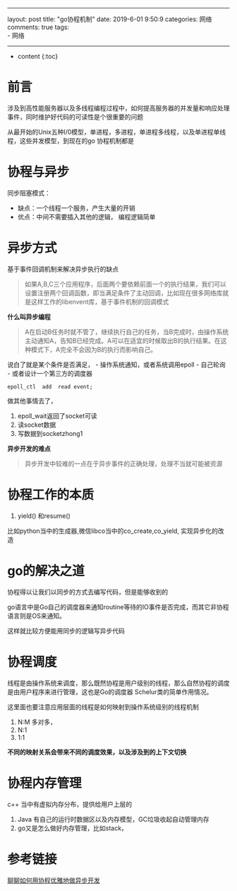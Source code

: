 
---
layout: post
title:  "go协程机制"
date:   2019-6-01 9:50:9
categories: 网络
comments: true
tags:   
    - 网络
   
---

* content
{:toc}


# 前言
涉及到高性能服务器以及多线程编程过程中，如何提高服务器的并发量和响应处理事件，同时维护好代码的可读性是个很重要的问题

从最开始的Unix五种I/0模型，单进程，多进程，单进程多线程，以及单进程单线程，这些并发模型，到现在的go 协程机制都是

# 协程与异步
同步阻塞模式：
- 缺点：一个线程一个服务，产生大量的开销
- 优点：中间不需要插入其他的逻辑， 编程逻辑简单

# 异步方式
基于事件回调机制来解决异步执行的缺点

>如果A,B,C三个应用程序，后面两个要依赖前面一个的执行结果，我们可以设置注册两个回调函数，即当满足条件了主动回调，比如现在很多网络库就是这样工作的libenvent库，基于事件机制的回调模式

**什么叫异步编程**
>A在启动B任务时就不管了，继续执行自己的任务，当B完成时，由操作系统主动通知A，告知B已经完成。A可以在适宜的时候取出B的执行结果。在这种模式下，A完全不会因为B的执行而影响自己。


说白了就是某个条件是否满足，
	- 操作系统通知，或者系统调用epoll
	- 自己轮询
	- 或者设计一个第三方的调度器


```
epoll_ctl  add  read event;
```

做其他事情去了，

1. epoll_wait返回了socket可读
2. 读socket数据
3. 写数据到socketzhong1

**异步开发的难点**
> 异步开发中较难的一点在于异步事件的正确处理，处理不当就可能被资源


# 协程工作的本质
1. yield() 和resume()

比如python当中的生成器,微信libco当中的co_create,co_yield, 实现异步化的改造


# go的解决之道
协程得以让我们以同步的方式去编写代码，但是能够收到的

go语言中是Go自己的调度器来通知routine等待的IO事件是否完成，而其它非协程语言则是OS来通知。


这样就比较方便能用同步的逻辑写异步代码

# 协程调度

线程是由操作系统来调度，那么既然协程是用户级别的线程，那么自然协程的调度是由用户程序来进行管理，这也是Go的调度器 Schelur类的简单作用情况。

这里面也要注意应用层面的线程是如何映射到操作系统级别的线程机制 

 1. N:M  多对多，
 2. N:1   
 3. 1:1 


**不同的映射关系会带来不同的调度效果，以及涉及到的上下文切换**


# 协程内存管理
c++ 当中有虚拟内存分布，提供给用户上层的
1. Java 有自己的运行时数据区以及内存模型，GC垃圾收起自动管理内存
2. go又是怎么做好内存管理，比如stack，

# 参考链接
[聊聊如何用协程优雅地做异步开发](https://zhuanlan.zhihu.com/p/37962034)


